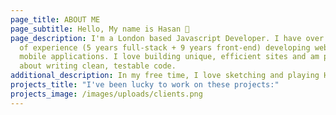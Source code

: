 ```yaml
---
page_title: ABOUT ME
page_subtitle: Hello, My name is Hasan 👋
page_description: I'm a London based Javascript Developer. I have over 14 years
  of experience (5 years full-stack + 9 years front-end) developing web and
  mobile applications. I love building unique, efficient sites and am passionate
  about writing clean, testable code.
additional_description: In my free time, I love sketching and playing Handpan.
projects_title: "I've been lucky to work on these projects:"
projects_image: /images/uploads/clients.png
---
```

